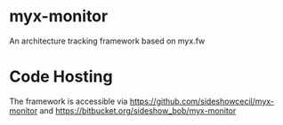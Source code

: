 # myx-monitor
An architecture tracking framework based on myx.fw

# Code Hosting
The framework is accessible via https://github.com/sideshowcecil/myx-monitor and https://bitbucket.org/sideshow_bob/myx-monitor

